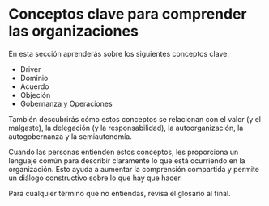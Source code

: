 # Conceptos clave para comprender las organizaciones

En esta sección aprenderás sobre los siguientes conceptos clave:

- Driver
- Dominio
- Acuerdo
- Objeción
- Gobernanza y Operaciones

También descubrirás cómo estos conceptos se relacionan con el valor (y el malgaste), la delegación (y la responsabilidad), la autoorganización, la autogobernanza y la semiautonomía.

Cuando las personas entienden estos conceptos, les proporciona un lenguaje común para describir claramente lo que está ocurriendo en la organización. Esto ayuda a aumentar la comprensión compartida y permite un diálogo constructivo sobre lo que hay que hacer.

Para cualquier término que no entiendas, revisa el glosario al final.